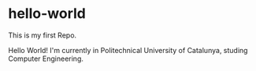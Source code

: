 # hello-world
This is my first Repo. 

Hello World! I'm currently in Politechnical University of Catalunya, studing Computer Engineering.
